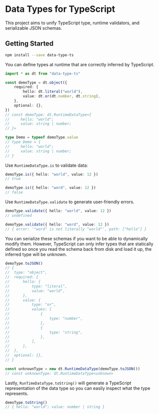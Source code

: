 # Data Types for TypeScript

This project aims to unify TypeScript type, runtime validators, and serializable JSON schemas.

## Getting Started

```sh
npm install --save data-type-ts
```

You can define types at runtime that are correctly inferred by TypeScript.

```ts
import * as dt from "data-type-ts"

const demoType = dt.object({
	required: {
		hello: dt.literal("world"),
		value: dt.or(dt.number, dt.string),
	},
	optional: {},
})
// const demoType: dt.RuntimeDataType<{
//     hello: "world";
//     value: string | number;
// }>

type Demo = typeof demoType.value
// type Demo = {
//     hello: "world";
//     value: string | number;
// }
```

Use `RuntimeDataType.is` to validate data:

```ts
demoType.is({ hello: "world", value: 12 })
// true

demoType.is({ hello: "word", value: 12 })
// false
```

Use `RuntimeDataType.validate` to generate user-friendly errors.

```ts
demoType.validate({ hello: "world", value: 12 })
// undefined

demoType.validate({ hello: "word", value: 12 })
// { error: '"word" is not literally "world"', path: ["hello"] }
```

You can serialize these schemas if you want to be able to dynamically modify them. However, TypeScript can only infer types that are statically defined so once you read the schema back from disk and load it up, the inferred type will be unknown.

```ts
demoType.toJSON()
// {
// 	type: "object",
// 	required: {
// 		hello: {
// 			type: "literal",
// 			value: "world",
// 		},
// 		value: {
// 			type: "or",
// 			values: [
// 				{
// 					type: "number",
// 				},
// 				{
// 					type: "string",
// 				},
// 			],
// 		},
// 	},
// 	optional: {},
// }

const unknownType = new dt.RuntimeDataType(demoType.toJSON())
// const unknownType: dt.RuntimeDataType<unknown>
```

Lastly, `RunTimeDataType.toString()` will generate a TypeScript representation of the data type so you can easily inspect what the type represents.

```ts
demoType.toString()
// { hello: "world"; value: number | string }
```